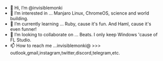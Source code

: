 - 👋 Hi, I’m @invisiblemonki
- 👀 I’m interested in ... Manjaro Linux, ChromeOS, science and world building.
- 🌱 I’m currently learning ... Ruby, cause it's fun. And Haml, cause it's even funner!
- 💞️ I’m looking to collaborate on ... Beats. I only keep Windows 'cause of FL Studio.
- 📫 How to reach me ...invisiblemonki@ >>> outlook,gmail,instagram,twitter,discord,telegram,etc.

<!---
invisiblemonki/invisiblemonki is a ✨ special ✨ repository because its `README.md` (this file) appears on your GitHub profile.
You can click the Preview link to take a look at your changes.
--->
